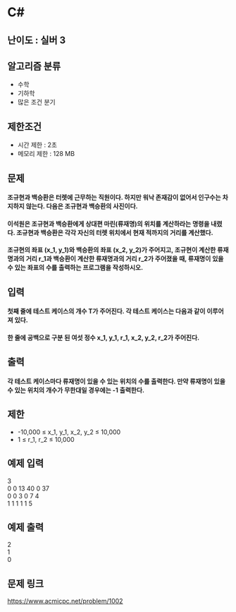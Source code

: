 # C#

## 난이도 : 실버 3

## 알고리즘 분류
  - 수학
  - 기하학
  - 많은 조건 분기

## 제한조건
  - 시간 제한 : 2초
  - 메모리 제한 : 128 MB

## 문제
#### 조규현과 백승환은 터렛에 근무하는 직원이다. 하지만 워낙 존재감이 없어서 인구수는 차지하지 않는다. 다음은 조규현과 백승환의 사진이다.
#### 이석원은 조규현과 백승환에게 상대편 마린(류재명)의 위치를 계산하라는 명령을 내렸다. 조규현과 백승환은 각각 자신의 터렛 위치에서 현재 적까지의 거리를 계산했다.
#### 조규현의 좌표 (x_1, y_1)와 백승환의 좌표 (x_2, y_2)가 주어지고, 조규현이 계산한 류재명과의 거리 r_1과 백승환이 계산한 류재명과의 거리 r_2가 주어졌을 때, 류재명이 있을 수 있는 좌표의 수를 출력하는 프로그램을 작성하시오.

## 입력
#### 첫째 줄에 테스트 케이스의 개수 T가 주어진다. 각 테스트 케이스는 다음과 같이 이루어져 있다.
#### 한 줄에 공백으로 구분 된 여섯 정수 x_1, y_1, r_1, x_2, y_2, r_2가 주어진다.

## 출력
#### 각 테스트 케이스마다 류재명이 있을 수 있는 위치의 수를 출력한다. 만약 류재명이 있을 수 있는 위치의 개수가 무한대일 경우에는 -1 출력한다.

## 제한
  - -10,000 ≤ x_1, y_1, x_2, y_2 ≤ 10,000
  - 1 ≤ r_1, r_2 ≤ 10,000

## 예제 입력
3<br/>
0 0 13 40 0 37<br/>
0 0 3 0 7 4<br/>
1 1 1 1 1 5<br/>

## 예제 출력
2<br/>
1<br/>
0<br/>

## 문제 링크
https://www.acmicpc.net/problem/1002